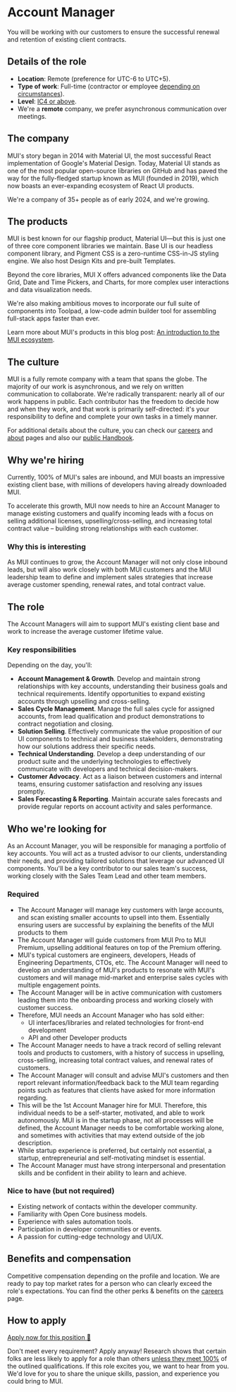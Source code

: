 # Account Manager

<p class="description">You will be working with our customers to ensure the successful renewal and retention of existing client contracts.</p>

## Details of the role

- **Location**: Remote (preference for UTC-6 to UTC+5).
- **Type of work**: Full-time (contractor or employee [depending on circumstances](https://mui-org.notion.site/Hiring-FAQ-64763b756ae44c37b47b081f98915501#494af1f358794028beb4b7697b5d3102)).
- **Level**: [IC4 or above](https://mui-org.notion.site/Leveling-at-MUI-5c30f9bfe65149d697f346447cef9db1).
- We're a **remote** company, we prefer asynchronous communication over meetings.

## The company

MUI's story began in 2014 with Material UI, the most successful React implementation of Google's Material Design. Today, Material UI stands as one of the most popular open-source libraries on GitHub and has paved the way for the fully-fledged startup known as MUI (founded in 2019), which now boasts an ever-expanding ecosystem of React UI products.

We're a company of 35+ people as of early 2024, and we're growing.

## The products

MUI is best known for our flagship product, Material UI—but this is just one of three core component libraries we maintain. Base UI is our headless component library, and Pigment CSS is a zero-runtime CSS-in-JS styling engine. We also host Design Kits and pre-built Templates.

Beyond the core libraries, MUI X offers advanced components like the Data Grid, Date and Time Pickers, and Charts, for more complex user interactions and data visualization needs.

We're also making ambitious moves to incorporate our full suite of components into Toolpad, a low-code admin builder tool for assembling full-stack apps faster than ever.

Learn more about MUI's products in this blog post: [An introduction to the MUI ecosystem](https://mui.com/blog/mui-product-comparison/).

## The culture

MUI is a fully remote company with a team that spans the globe. The majority of our work is asynchronous, and we rely on written communication to collaborate. We're radically transparent: nearly all of our work happens in public. Each contributor has the freedom to decide how and when they work, and that work is primarily self-directed: it's your responsibility to define and complete your own tasks in a timely manner.

For additional details about the culture, you can check our [careers](https://mui.com/careers/) and [about](https://mui.com/about/) pages and also our [public Handbook](https://mui-org.notion.site/Handbook-f086d47e10794d5e839aef9dc67f324b).

## Why we're hiring

Currently, 100% of MUI's sales are inbound, and MUI boasts an impressive existing client base, with millions of developers having already downloaded MUI.

To accelerate this growth, MUI now needs to hire an Account Manager to manage existing customers and qualify incoming leads with a focus on selling additional licenses, upselling/cross-selling, and increasing total contract value – building strong relationships with each customer.

### Why this is interesting

As MUI continues to grow, the Account Manager will not only close inbound leads, but will also work closely with both MUI customers and the MUI leadership team to define and implement sales strategies that increase average customer spending, renewal rates, and total contract value.

## The role

The Account Managers will aim to support MUI's existing client base and work to increase the average customer lifetime value.

### Key responsibilities

Depending on the day, you'll:

- **Account Management & Growth**.
  Develop and maintain strong relationships with key accounts, understanding their business goals and technical requirements. Identify opportunities to expand existing accounts through upselling and cross-selling.
- **Sales Cycle Management**.
  Manage the full sales cycle for assigned accounts, from lead qualification and product demonstrations to contract negotiation and closing.
- **Solution Selling**.
  Effectively communicate the value proposition of our UI components to technical and business stakeholders, demonstrating how our solutions address their specific needs.
- **Technical Understanding**.
  Develop a deep understanding of our product suite and the underlying technologies to effectively communicate with developers and technical decision-makers.
- **Customer Advocacy**.
  Act as a liaison between customers and internal teams, ensuring customer satisfaction and resolving any issues promptly.
- **Sales Forecasting & Reporting**.
  Maintain accurate sales forecasts and provide regular reports on account activity and sales performance.

## Who we're looking for

As an Account Manager, you will be responsible for managing a portfolio of key accounts. You will act as a trusted advisor to our clients, understanding their needs, and providing tailored solutions that leverage our advanced UI components. You'll be a key contributor to our sales team's success, working closely with the Sales Team Lead and other team members.

### Required

- The Account Manager will manage key customers with large accounts, and scan existing smaller accounts to upsell into them. Essentially ensuring users are successful by explaining the benefits of the MUI products to them
- The Account Manager will guide customers from MUI Pro to MUI Premium, upselling additional features on top of the Premium offering.
- MUI's typical customers are engineers, developers, Heads of Engineering Departments, CTOs, etc. The Account Manager will need to develop an understanding of MUI's products to resonate with MUI's customers and will manage mid-market and enterprise sales cycles with multiple engagement points.
- The Account Manager will be in active communication with customers leading them into the onboarding process and working closely with customer success.
- Therefore, MUI needs an Account Manager who has sold either:
  - UI interfaces/libraries and related technologies for front-end development
  - API and other Developer products
- The Account Manager needs to have a track record of selling relevant tools and products to customers, with a history of success in upselling, cross-selling, increasing total contract values, and renewal rates of customers.
- The Account Manager will consult and advise MUI's customers and then report relevant information/feedback back to the MUI team regarding points such as features that clients have asked for more information regarding.
- This will be the 1st Account Manager hire for MUI. Therefore, this individual needs to be a self-starter, motivated, and able to work autonomously. MUI is in the startup phase, not all processes will be defined, the Account Manager needs to be comfortable working alone, and sometimes with activities that may extend outside of the job description.
- While startup experience is preferred, but certainly not essential, a startup, entrepreneurial and self-motivating mindset is essential.
- The Account Manager must have strong interpersonal and presentation skills and be confident in their ability to learn and achieve.

### Nice to have (but not required)

- Existing network of contacts within the developer community.
- Familiarity with Open Core business models.
- Experience with sales automation tools.
- Participation in developer communities or events.
- A passion for cutting-edge technology and UI/UX.

## Benefits and compensation

Competitive compensation depending on the profile and location.
We are ready to pay top market rates for a person who can clearly exceed the role's expectations.
You can find the other perks & benefits on the [careers](https://mui.com/careers/#perks-and-benefits) page.

## How to apply

[Apply now for this position 📮](https://jobs.ashbyhq.com/MUI/04091577-abf8-4654-bc15-929755de0170/application?utm_source=ZNRrPGBkqO)

Don't meet every requirement?
Apply anyway!
Research shows that certain folks are less likely to apply for a role than others [unless they meet 100%](https://hbr.org/2014/08/why-women-dont-apply-for-jobs-unless-theyre-100-qualified) of the outlined qualifications.
If this role excites you, we want to hear from you.
We'd love for you to share the unique skills, passion, and experience you could bring to MUI.
